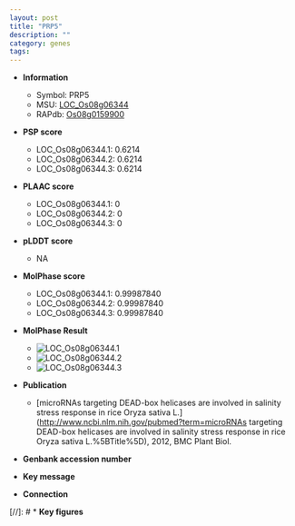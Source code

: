 ```yaml
---
layout: post
title: "PRP5"
description: ""
category: genes
tags: 
---
```


* **Information**  
    + Symbol: PRP5  
    + MSU: [LOC_Os08g06344](http://rice.plantbiology.msu.edu/cgi-bin/ORF_infopage.cgi?orf=LOC_Os08g06344)  
    + RAPdb: [Os08g0159900](http://rapdb.dna.affrc.go.jp/viewer/gbrowse_details/irgsp1?name=Os08g0159900)  

* **PSP score**  
    + LOC_Os08g06344.1: 0.6214 
    + LOC_Os08g06344.2: 0.6214 
    + LOC_Os08g06344.3: 0.6214 

* **PLAAC score**  
    + LOC_Os08g06344.1: 0 
    + LOC_Os08g06344.2: 0 
    + LOC_Os08g06344.3: 0 

* **pLDDT score**
    + NA


* **MolPhase score**
    + LOC_Os08g06344.1: 0.99987840
    + LOC_Os08g06344.2: 0.99987840
    + LOC_Os08g06344.3: 0.99987840

* **MolPhase Result**
    + ![LOC_Os08g06344.1](https://304243504.github.io/Pictures/LOC_Os08g/LOC_Os08g06344.1.png)
    + ![LOC_Os08g06344.2](https://304243504.github.io/Pictures/LOC_Os08g/LOC_Os08g06344.2.png)
    + ![LOC_Os08g06344.3](https://304243504.github.io/Pictures/LOC_Os08g/LOC_Os08g06344.3.png)

* **Publication**  
    + [microRNAs targeting DEAD-box helicases are involved in salinity stress response in rice Oryza sativa L.](http://www.ncbi.nlm.nih.gov/pubmed?term=microRNAs targeting DEAD-box helicases are involved in salinity stress response in rice Oryza sativa L.%5BTitle%5D), 2012, BMC Plant Biol.

* **Genbank accession number**  

* **Key message**  

* **Connection**  

[//]: # * **Key figures**  



